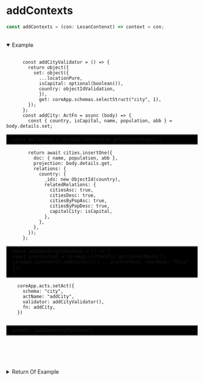 # addContexts

<!-- add values to previous values that we want to carry
@param con - objects of key , value
@returns nothing -->



```ts
const addContexts = (con: LesanContenxt) => context = con;
```

</br>
<details open>
  <summary>
    Example
  </summary>
  <pre>
    <code class="language-ts" style="padding: 0;">
      const addCityValidator = () => {
        return object({
          set: object({
            ...locationPure,
            isCapital: optional(boolean()),
            country: objectIdValidation,
            }),
            get: coreApp.schemas.selectStruct("city", 1),
        });
      };
      const addCity: ActFn = async (body) => {
        const { country, isCapital, name, population, abb } = body.details.set;
      <p style="border: 2px solid gray; border-right: transparent; border-left: transparent; padding: 5px 1rem; background-color: #000000;          white-space: pre-line; margin: 0;">const myContext = coreApp.contextFns.getContextModel();</P>
        return await cities.insertOne({
          doc: { name, population, abb },
          projection: body.details.get,
          relations: {
            country: {
              _ids: new ObjectId(country),
              relatedRelations: {
                citiesAsc: true,
                citiesDesc: true,
                citiesByPopAsc: true,
                citiesByPopDesc: true,
                capitalCity: isCapital,
              },
            },
          },
        });
      };
      <p style="border: 2px solid gray; border-right: transparent; border-left: transparent; padding: 5px 1rem; background-color: #000000; white-space: pre-line; margin: 0;">const addSomthingToContext = () => {
            const prevContext = coreApp.contextFns.getContextModel();
            coreApp.contextFns.addContexts({ ...prevContext, userName: "Mina" });
          }
      </P>
    coreApp.acts.setAct({
      schema: "city",
      actName: "addCity",
      validator: addCityValidator(),
      fn: addCity,
    })

<p style="border: 2px solid gray; border-right: transparent; border-left: transparent; padding: 5px 1rem; background-color: #000000; white-space: pre-line;">preAct: [addSomthingToContext]</P>
    </code>

  </pre>
</details>

  <details>
  <summary>
    Return Of Example
  </summary>
  <pre>
    <code class="language-json" style="padding: 0;">
      {
        Headers: Headers {
        accept: "*/*",
        "accept-encoding": "gzip, deflate, br",
        "accept-language": "en-US,en;q=0.5",
        authorization: "",
        connection: "keep-alive",
        "content-length": "349",
        "content-type": "application/json",
        cookie: "next-auth.session-token=eyJhbGciOiJkaXIiLCJlbmMiOiJBMjU2R0NNIn0..MmT9zoRN0E-gIPB-.HOQdbQUu6-36jQKBAn...",
        host: "localhost:1366",
        origin: "http://localhost:1366",
        referer: "http://localhost:1366/playground",
        "sec-fetch-dest": "empty",
        "sec-fetch-mode": "cors",
        "sec-fetch-site": "same-origin",
        "user-agent": "Mozilla/5.0 (X11; Ubuntu; Linux x86_64; rv:121.0) Gecko/20100101 Firefox/121.0"
      },
        body: {
          service: "main",
          model: "city",
          act: "addCity",
          details: {
            get: {
              _id: 1,
              name: 1,
              population: 1,
              abb: 1,
              country: [Object],
              users: [Object],
              lovedByUser: [Object]
            },
            set: {
              name: "malayer",
              population: 500000,
              abb: "mlr",
              isCapital: false,
              country: "659fda267b94d4cdfed11dfb"
            }
          }
        },
        name: "malayer",
        userName: "erfan"
      }
    </code>
  </pre>
</details>
